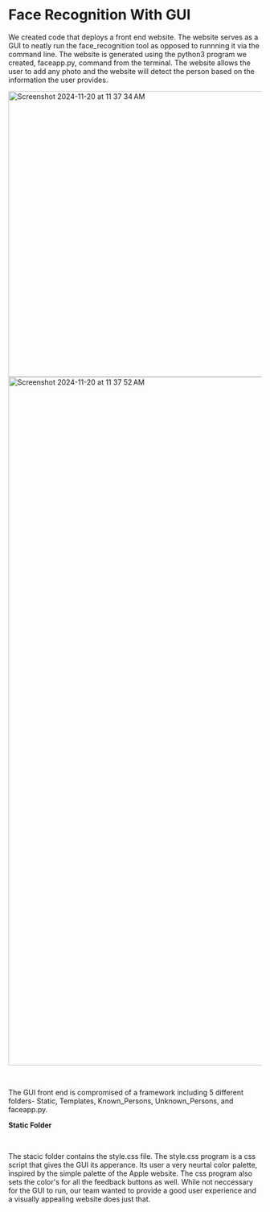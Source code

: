 # Face Recognition With GUI 
We created code that deploys a front end website. The website serves as a GUI to neatly run the face_recognition tool as opposed to runnning it via the command line. The website is generated using the python3 program we created, faceapp.py, command from the terminal. The website allows the user to add any photo and the website will detect the person based on the information the user provides.

<img width="568" alt="Screenshot 2024-11-20 at 11 37 34 AM" src="https://github.com/user-attachments/assets/cbfc58cf-e77e-41b8-9dc9-6fc63a261142">

<img width="1369" alt="Screenshot 2024-11-20 at 11 37 52 AM" src="https://github.com/user-attachments/assets/26bd999b-103d-4bcd-9eac-ad310e26c0ad">
<p><br></p>
The GUI front end is compromised of a framework including 5 different folders- Static, Templates, Known_Persons, Unknown_Persons, and faceapp.py.

<p><strong>Static Folder</strong></p>
<p><br></p>
The stacic folder contains the style.css file. The style.css program is a css script that gives the GUI its apperance. Its user a very neurtal color palette, inspired by the simple palette of the Apple website. The css program also sets the color's for all the feedback buttons as well. While not neccessary for the GUI to run, our team wanted to provide a good user experience and a visually appealing website does just that.
